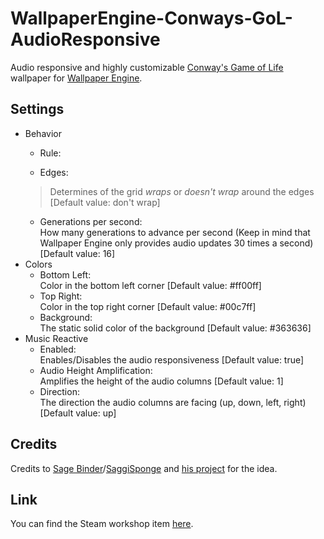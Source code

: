 # WallpaperEngine-Conways-GoL-AudioResponsive
Audio responsive and highly customizable [Conway's Game of Life](https://en.wikipedia.org/wiki/Conway%27s_Game_of_Life) wallpaper for [Wallpaper Engine](https://www.wallpaperengine.io/en).

## Settings
* Behavior
  * Rule:
  
  * Edges:  
  > Determines of the grid *wraps* or *doesn't wrap* around the edges  
  > \[Default value: don't wrap]
  * Generations per second:  
  How many generations to advance per second (Keep in mind that Wallpaper Engine only provides audio updates 30 times a second)
  \[Default value: 16]
* Colors
  * Bottom Left:  
  Color in the bottom left corner
  \[Default value: #ff00ff]
  * Top Right:  
  Color in the top right corner
  \[Default value: #00c7ff]
  * Background:  
  The static solid color of the background
  \[Default value: #363636]
* Music Reactive
  * Enabled:  
  Enables/Disables the audio responsiveness
  \[Default value: true]
  * Audio Height Amplification:  
  Amplifies the height of the audio columns
  \[Default value: 1]
  * Direction:  
  The direction the audio columns are facing (up, down, left, right)
  \[Default value: up]

## Credits
Credits to [Sage Binder](https://github.com/SageBinder)/[SaggiSponge](https://steamcommunity.com/id/SaggiSponge/) and [his project](https://github.com/SageBinder/Wallpapers-For-WallpaperEngine/tree/0a129d68c64328e5c735fcf10e3290387db08612/GameOfLifeResponsiveAudio#wallpaperengine-conway-life-audio-responsive) for the idea.

## Link
You can find the Steam workshop item [here](https://steamcommunity.com/sharedfiles/filedetails/?id=2628336501).
